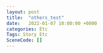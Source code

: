 ```yaml
---
layout: post
title:  "others_test"
date:   2022-01-07 10:00:00 +0000
categories: Etc
Tags: Story Etc
SceneCode: []
---
```

